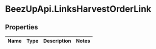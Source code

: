 # BeezUpApi.LinksHarvestOrderLink

## Properties
Name | Type | Description | Notes
------------ | ------------- | ------------- | -------------


